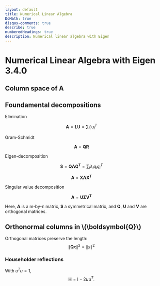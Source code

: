 ```yaml
---
layout: default
title: Numerical Linear Algebra
DoMath: true
disqus-comments: true
describe: true
numberedHeadings: true
description: Numerical linear algebra with Eigen
---
```

<div class="page-header">
	<h1>Numerical Linear Algebra with Eigen 3.4.0</h1>
</div>

## Column space of A

## Foundamental decompositions

Elimination

$$
\boldsymbol{A} = \boldsymbol{LU} = \sum_i{l_i u_i^T}
$$

Gram-Schmidt

$$
\boldsymbol{A} = \boldsymbol{QR}
$$

Eigen-decomposition

$$
\boldsymbol{S} = \boldsymbol{Q \Lambda Q^T} = \sum_i{\lambda_i q_i q_i^T}
$$

$$
\boldsymbol{A} = \boldsymbol{X \Lambda X^T}
$$

Singular value decomposition

$$
\boldsymbol{A} = \boldsymbol{U \Sigma V^T}
$$

Here, $\boldsymbol{A}$ is a m-by-n matrix, $\boldsymbol{S}$ a symmetrical matrix, and $\boldsymbol{Q}$, $\boldsymbol{U}$ and $\boldsymbol{V}$ are orthogonal matrices.  

## Orthonormal columns in \\(\boldsymbol{Q}\\)

Orthogonal matrices preserve the length:
$$
\lVert\boldsymbol{Q}x\rVert^2 = \lVert x\rVert^2
$$

### Householder reflections
With $u^Tu=1$,
$$
\boldsymbol{H} = \boldsymbol{I} - 2 u u^T.
$$
